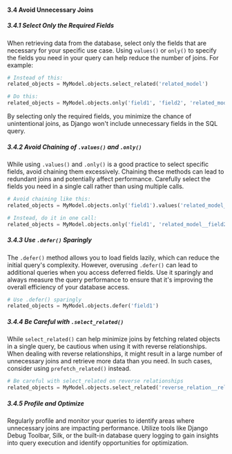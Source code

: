 #### 3.4 Avoid Unnecessary Joins

##### 3.4.1 Select Only the Required Fields

When retrieving data from the database, select only the fields that are necessary for your specific use case. Using `values()` or `only()` to specify the fields you need in your query can help reduce the number of joins. For example:

```python
# Instead of this:
related_objects = MyModel.objects.select_related('related_model')

# Do this:
related_objects = MyModel.objects.only('field1', 'field2', 'related_model__field3')
```

By selecting only the required fields, you minimize the chance of unintentional joins, as Django won't include unnecessary fields in the SQL query.

##### 3.4.2 Avoid Chaining of `.values()` and `.only()`

While using `.values()` and `.only()` is a good practice to select specific fields, avoid chaining them excessively. Chaining these methods can lead to redundant joins and potentially affect performance. Carefully select the fields you need in a single call rather than using multiple calls.

```python
# Avoid chaining like this:
related_objects = MyModel.objects.only('field1').values('related_model__field2')

# Instead, do it in one call:
related_objects = MyModel.objects.only('field1', 'related_model__field2')
```

##### 3.4.3 Use `.defer()` Sparingly

The `.defer()` method allows you to load fields lazily, which can reduce the initial query's complexity. However, overusing `.defer()` can lead to additional queries when you access deferred fields. Use it sparingly and always measure the query performance to ensure that it's improving the overall efficiency of your database access.

```python
# Use .defer() sparingly
related_objects = MyModel.objects.defer('field1')
```

##### 3.4.4 Be Careful with `.select_related()`

While `select_related()` can help minimize joins by fetching related objects in a single query, be cautious when using it with reverse relationships. When dealing with reverse relationships, it might result in a large number of unnecessary joins and retrieve more data than you need. In such cases, consider using `prefetch_related()` instead.

```python
# Be careful with select_related on reverse relationships
related_objects = MyModel.objects.select_related('reverse_relation__related_model')
```

##### 3.4.5 Profile and Optimize

Regularly profile and monitor your queries to identify areas where unnecessary joins are impacting performance. Utilize tools like Django Debug Toolbar, Silk, or the built-in database query logging to gain insights into query execution and identify opportunities for optimization.
